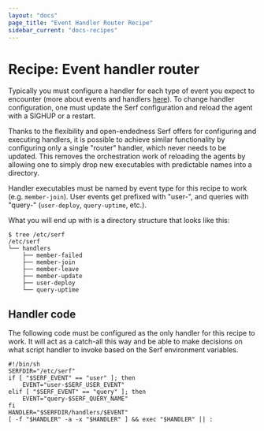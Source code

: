 ```yaml
---
layout: "docs"
page_title: "Event Handler Router Recipe"
sidebar_current: "docs-recipes"
---
```


# Recipe: Event handler router

Typically you must configure a handler for each type of event you expect to
encounter (more about events and handlers
[here](/docs/agent/event-handlers.html)). To change handler configuration, one
must update the Serf configuration and reload the agent with a SIGHUP or a
restart.

Thanks to the flexibility and open-endedness Serf offers for configuring and
executing handlers, it is possible to achieve similar functionality by
configuring only a single "router" handler, which never needs to be updated.
This removes the orchestration work of reloading the agents by allowing one to
simply drop new executables with predictable names into a directory.

Handler executables must be named by event type for this recipe to work
(e.g. `member-join`). User events get prefixed with "user-", and queries with
"query-" (`user-deploy`, `query-uptime`, etc.).

What you will end up with is a directory structure that looks like this:

```
$ tree /etc/serf
/etc/serf
└── handlers
    ├── member-failed
    ├── member-join
    ├── member-leave
    ├── member-update
    ├── user-deploy
    └── query-uptime
```

## Handler code

The following code must be configured as the only handler for this recipe to
work. It will act as a catch-all this way and be able to make decisions on what
script handler to invoke based on the Serf environment variables.

```
#!/bin/sh
SERFDIR="/etc/serf"
if [ "$SERF_EVENT" == "user" ]; then
    EVENT="user-$SERF_USER_EVENT"
elif [ "$SERF_EVENT" == "query" ]; then
    EVENT="query-$SERF_QUERY_NAME"
fi
HANDLER="$SERFDIR/handlers/$EVENT"
[ -f "$HANDLER" -a -x "$HANDLER" ] && exec "$HANDLER" || :
```
